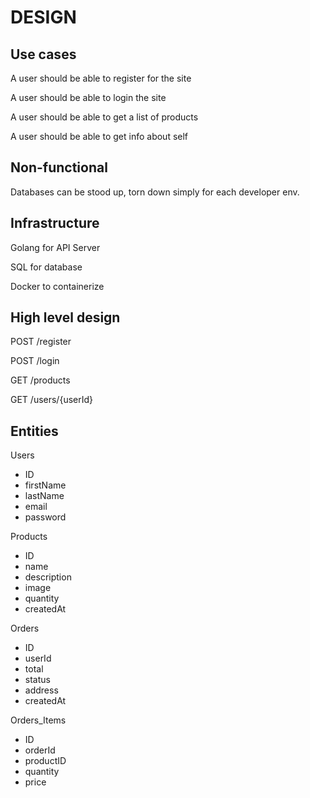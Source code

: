 # DESIGN



## Use cases

A user should be able to register for the site

A user should be able to login the site

A user should be able to get a list of products

A user should be able to get info about self

## Non-functional
Databases can be stood up, torn down simply for each developer env.

## Infrastructure

Golang for API Server

SQL for database

Docker to containerize 

## High level design

POST /register

POST /login

GET /products

GET /users/{userId}


## Entities

Users
- ID
- firstName
- lastName
- email
- password

Products
- ID
- name
- description
- image
- quantity
- createdAt

Orders
- ID
- userId
- total
- status
- address
- createdAt

Orders_Items
- ID
- orderId
- productID
- quantity
- price